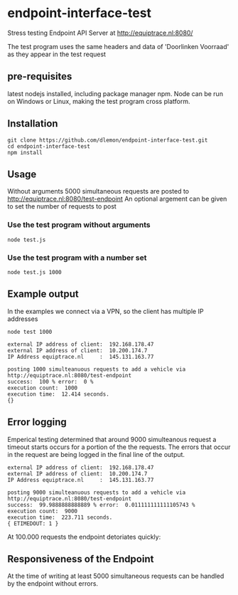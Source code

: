 # endpoint-interface-test
Stress testing Endpoint API Server at http://equiptrace.nl:8080/

The test program uses the same headers and data of 'Doorlinken Voorraad' as they appear in the test request 

## pre-requisites
latest nodejs installed, including package manager npm. Node can be run on Windows or Linux, making the test program cross platform.

## Installation

    git clone https://github.com/dlemon/endpoint-interface-test.git
    cd endpoint-interface-test
    npm install

## Usage

Without arguments 5000 simultaneous requests are posted to http://equiptrace.nl:8080/test-endpoint
An optional argement can be given to set the number of requests to post

### Use the test program without arguments
    node test.js

### Use the test program with a number set
    node test.js 1000


## Example output
In the examples we connect via a VPN, so the client has multiple IP addresses

    node test 1000

    external IP address of client:  192.168.178.47
    external IP address of client:  10.200.174.7
    IP Address equiptrace.nl     :  145.131.163.77

    posting 1000 simulteanuous requests to add a vehicle via http://equiptrace.nl:8080/test-endpoint
    success:  100 % error:  0 %
    execution count:  1000
    execution time:  12.414 seconds.
    {}

## Error logging
Emperical testing determined that around 9000 simulteanous request a timeout starts occurs for a portion of the the requests. The errors that occur in the request are being logged in the final line of the output.

    external IP address of client:  192.168.178.47
    external IP address of client:  10.200.174.7
    IP Address equiptrace.nl     :  145.131.163.77

    posting 9000 simulteanuous requests to add a vehicle via http://equiptrace.nl:8080/test-endpoint
    success:  99.9888888888889 % error:  0.011111111111105743 %
    execution count:  9000
    execution time:  223.711 seconds.
    { ETIMEDOUT: 1 }

At 100.000 requests the endpoint detoriates quickly:


## Responsiveness of the Endpoint
At the time of writing at least 5000 simultaneous requests can be handled by the endpoint without errors.
